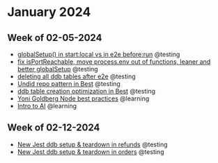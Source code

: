 # January 2024

## Week of 02-05-2024

* [globalSetup() in start:local vs in e2e before:run](https://github.com/helloextend/backend-service-template/pull/956) @testing
* [fix isPortReachable, move process.env out of functions, leaner and better globalSetup](https://github.com/helloextend/backend-service-template/pull/957) @testing
* [deleting all ddb tables after e2e](https://github.com/helloextend/backend-service-template/pull/959) @testing
* [Undid repo pattern in Best](https://github.com/helloextend/backend-service-template/pull/964) @testing
* [ddb table creation optimization in Best](https://github.com/helloextend/backend-service-template/pull/967) @testing
* [Yoni Goldberg Node best practices](https://github.com/goldbergyoni/nodebestpractices) @learning
* [Intro to AI](https://ole03.yourlearning.ibm.com/mod/scorm/player.php?a=661¤torg=articulate_rise&scoid=2831&display=popup&mode=normal&lang=en) @learning

## Week of 02-12-2024

* [New Jest ddb setup & teardown in refunds](https://github.com/helloextend/refunds-service/pull/492) @testing
* [New Jest ddb setup & teardown in orders](https://github.com/helloextend/orders-service/pull/774) @testing
